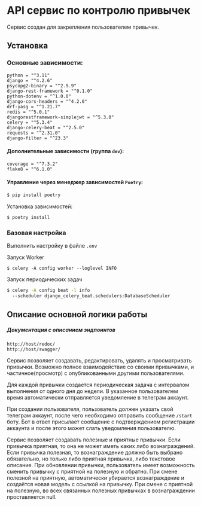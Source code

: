 # API сервис по контролю привычек
Сервис создан для закрепления пользователем привычек.


## Установка
### Основные зависимости:
    python = "^3.11"
    django = "^4.2.6"
    psycopg2-binary = "^2.9.9"
    django-rest-framework = "^0.1.0"
    python-dotenv = "^1.0.0"
    django-cors-headers = "^4.2.0"
    drf-yasg = "^1.21.7"
    redis = "^5.0.1"
    djangorestframework-simplejwt = "^5.3.0"
    celery = "^5.3.4"
    django-celery-beat = "^2.5.0"
    requests = "^2.31.0"
    django-filter = "^23.3"

#### Дополнительные зависимости (группа ```dev```):
    coverage = "^7.3.2"
    flake8 = "^6.1.0"

#### Управление через менеджер зависимостей ```Poetry```:
```sh
$ pip install poetry
```
Установка зависимостей:
```sh
$ poetry install
```

### Базовая настройка
Выполнить настройку в файле ```.env```

Запуск Worker
```shell
$ celery -A config worker --loglevel INFO
```

Запуск периодических задач
```sh
$ celery -A config beat -l info 
  --scheduler django_celery_beat.schedulers:DatabaseScheduler
```

## Описание основной логики работы
##### Документация с описанием эндпоинтов
    http://host/redoc/
    http://host/swagger/

Сервис позволяет создавать, редактировать, удалять и просматривать привычки.
Возможно полное взаимодействие со своими привычками, и частичное(просмотр) с 
опубликованными другими пользователями.

Для каждой привычки создается периодическая задача с интервалом выполнения от 
одного дня до недели. В указанное пользователем время автоматически
отправляется уведомление в телеграм аккаунт.

При создании пользователя, пользователь должен указать свой телеграм аккаунт,
после чего необходимо отправить сообщение `/start` боту. Бот в ответ присылает
сообщение с подтверждением регистрации аккаунта и после этого может слать 
уведомления пользователю.

Сервис позволяет создавать полезные и приятные
привычки. Если привычка приятная, то она не может
иметь каких либо вознаграждений. Если привычка
полезная, то вознаграждение должно быть выбрано обязательно, но только либо приятная привычка, либо
текстовое описание. При обновлении привычки, пользователь имеет возможность сменить привычку с
 приятной на полезную и обратно. При смене полезной на приятную, автоматически убирается вознаграждение
и создаётся новая модель с ссылкой на привычку. При
смене с приятной на полезную, во всех связанных полезных привычках в вознаграждении проставляется 
null.

